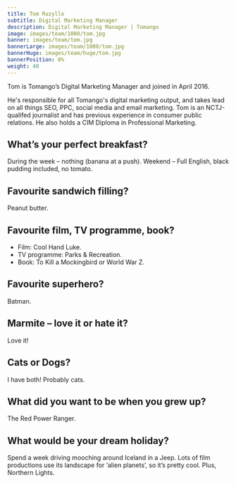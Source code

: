 ```yaml
---
title: Tom Ruzyllo
subtitle: Digital Marketing Manager
description: Digital Marketing Manager | Tomango
image: images/team/1000/tom.jpg
banner: images/team/tom.jpg
bannerLarge: images/team/1000/tom.jpg
bannerHuge: images/team/huge/tom.jpg
bannerPosition: 8%
weight: 40
---
```


Tom is Tomango’s Digital Marketing Manager and joined in April 2016.

He's responsible for all Tomango's digital marketing output, and takes lead on all things SEO, PPC, social media and email marketing. Tom is an NCTJ-qualifed journalist and has previous experience in consumer public relations. He also holds a CIM Diploma in Professional Marketing.

## What’s your perfect breakfast?
During the week – nothing (banana at a push). Weekend – Full English, black pudding included, no tomato.

## Favourite sandwich filling?
Peanut butter.

## Favourite film, TV programme, book?
	
- Film: Cool Hand Luke.
- TV programme: Parks &amp; Recreation.
- Book: To Kill a Mockingbird or World War Z.

## Favourite superhero?
Batman.

## Marmite – love it or hate it?
Love it!

## Cats or Dogs?
I have both! Probably cats.

## What did you want to be when you grew up?
The Red Power Ranger.

## What would be your dream holiday?
Spend a week driving mooching around Iceland in a Jeep. Lots of film productions use its landscape for ‘alien planets’, so it’s pretty cool. Plus, Northern Lights.
